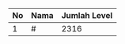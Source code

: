 | No | Nama            | Jumlah Level |
|----|-----------------|--------------|
| 1  | #    |    2316        |
